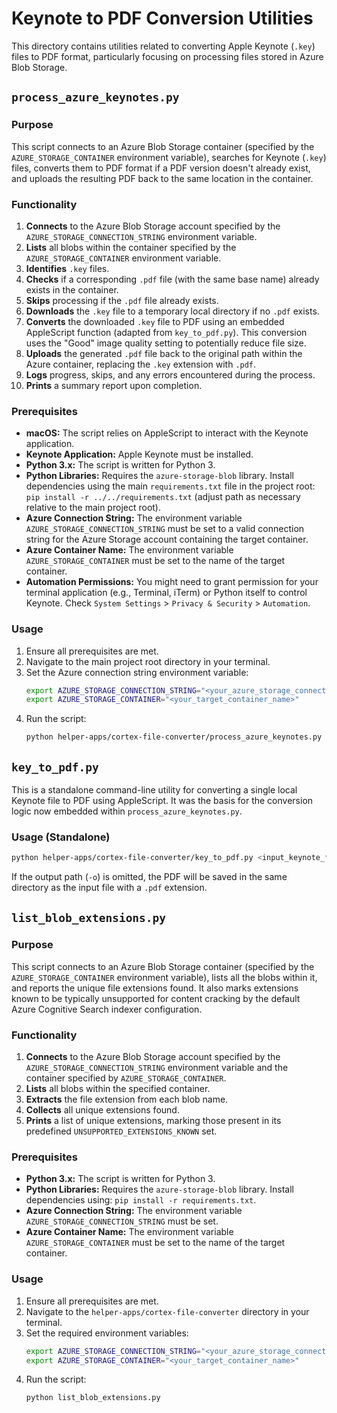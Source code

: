 # Keynote to PDF Conversion Utilities

This directory contains utilities related to converting Apple Keynote (`.key`) files to PDF format, particularly focusing on processing files stored in Azure Blob Storage.

## `process_azure_keynotes.py`

### Purpose

This script connects to an Azure Blob Storage container (specified by the `AZURE_STORAGE_CONTAINER` environment variable), searches for Keynote (`.key`) files, converts them to PDF format if a PDF version doesn't already exist, and uploads the resulting PDF back to the same location in the container.

### Functionality

1.  **Connects** to the Azure Blob Storage account specified by the `AZURE_STORAGE_CONNECTION_STRING` environment variable.
2.  **Lists** all blobs within the container specified by the `AZURE_STORAGE_CONTAINER` environment variable.
3.  **Identifies** `.key` files.
4.  **Checks** if a corresponding `.pdf` file (with the same base name) already exists in the container.
5.  **Skips** processing if the `.pdf` file already exists.
6.  **Downloads** the `.key` file to a temporary local directory if no `.pdf` exists.
7.  **Converts** the downloaded `.key` file to PDF using an embedded AppleScript function (adapted from `key_to_pdf.py`). This conversion uses the "Good" image quality setting to potentially reduce file size.
8.  **Uploads** the generated `.pdf` file back to the original path within the Azure container, replacing the `.key` extension with `.pdf`.
9.  **Logs** progress, skips, and any errors encountered during the process.
10. **Prints** a summary report upon completion.

### Prerequisites

*   **macOS:** The script relies on AppleScript to interact with the Keynote application.
*   **Keynote Application:** Apple Keynote must be installed.
*   **Python 3.x:** The script is written for Python 3.
*   **Python Libraries:** Requires the `azure-storage-blob` library. Install dependencies using the main `requirements.txt` file in the project root: `pip install -r ../../requirements.txt` (adjust path as necessary relative to the main project root).
*   **Azure Connection String:** The environment variable `AZURE_STORAGE_CONNECTION_STRING` must be set to a valid connection string for the Azure Storage account containing the target container.
*   **Azure Container Name:** The environment variable `AZURE_STORAGE_CONTAINER` must be set to the name of the target container.
*   **Automation Permissions:** You might need to grant permission for your terminal application (e.g., Terminal, iTerm) or Python itself to control Keynote. Check `System Settings` > `Privacy & Security` > `Automation`.

### Usage

1.  Ensure all prerequisites are met.
2.  Navigate to the main project root directory in your terminal.
3.  Set the Azure connection string environment variable:
    ```bash
    export AZURE_STORAGE_CONNECTION_STRING="<your_azure_storage_connection_string>"
    export AZURE_STORAGE_CONTAINER="<your_target_container_name>"
    ```
4.  Run the script:
    ```bash
    python helper-apps/cortex-file-converter/process_azure_keynotes.py
    ```

## `key_to_pdf.py`

This is a standalone command-line utility for converting a single local Keynote file to PDF using AppleScript. It was the basis for the conversion logic now embedded within `process_azure_keynotes.py`.

### Usage (Standalone)

```bash
python helper-apps/cortex-file-converter/key_to_pdf.py <input_keynote_file.key> [-o <output_pdf_file.pdf>]
```

If the output path (`-o`) is omitted, the PDF will be saved in the same directory as the input file with a `.pdf` extension.

## `list_blob_extensions.py`

### Purpose

This script connects to an Azure Blob Storage container (specified by the `AZURE_STORAGE_CONTAINER` environment variable), lists all the blobs within it, and reports the unique file extensions found. It also marks extensions known to be typically unsupported for content cracking by the default Azure Cognitive Search indexer configuration.

### Functionality

1.  **Connects** to the Azure Blob Storage account specified by the `AZURE_STORAGE_CONNECTION_STRING` environment variable and the container specified by `AZURE_STORAGE_CONTAINER`.
2.  **Lists** all blobs within the specified container.
3.  **Extracts** the file extension from each blob name.
4.  **Collects** all unique extensions found.
5.  **Prints** a list of unique extensions, marking those present in its predefined `UNSUPPORTED_EXTENSIONS_KNOWN` set.

### Prerequisites

*   **Python 3.x:** The script is written for Python 3.
*   **Python Libraries:** Requires the `azure-storage-blob` library. Install dependencies using: `pip install -r requirements.txt`.
*   **Azure Connection String:** The environment variable `AZURE_STORAGE_CONNECTION_STRING` must be set.
*   **Azure Container Name:** The environment variable `AZURE_STORAGE_CONTAINER` must be set to the name of the target container.

### Usage

1.  Ensure all prerequisites are met.
2.  Navigate to the `helper-apps/cortex-file-converter` directory in your terminal.
3.  Set the required environment variables:
    ```bash
    export AZURE_STORAGE_CONNECTION_STRING="<your_azure_storage_connection_string>"
    export AZURE_STORAGE_CONTAINER="<your_target_container_name>"
    ```
4.  Run the script:
    ```bash
    python list_blob_extensions.py
    ``` 